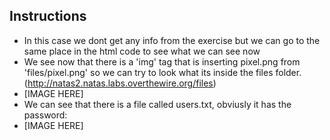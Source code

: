 ## Instructions

- In this case we dont get any info from the exercise but we can go to the same place in the html code to see what we can see now
- We see now that there is a 'img' tag that is inserting pixel.png from 'files/pixel.png' so we can try to look what its inside the files folder. (http://natas2.natas.labs.overthewire.org/files)
- [IMAGE HERE]
- We can see that there is a file called users.txt, obviusly it has the password:
- [IMAGE HERE]

